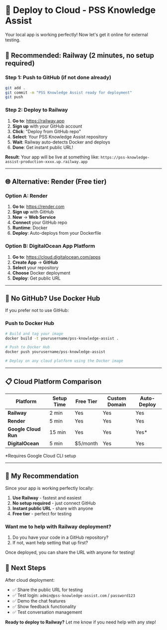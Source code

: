 # 🚀 Deploy to Cloud - PSS Knowledge Assist

Your local app is working perfectly! Now let's get it online for external testing.

## 🌟 **Recommended: Railway** (2 minutes, no setup required)

### **Step 1: Push to GitHub** (if not done already)
```bash
git add .
git commit -m "PSS Knowledge Assist ready for deployment"
git push
```

### **Step 2: Deploy to Railway**
1. **Go to**: https://railway.app
2. **Sign up** with your GitHub account
3. **Click**: "Deploy from GitHub repo"
4. **Select**: Your PSS Knowledge Assist repository
5. **Wait**: Railway auto-detects Docker and deploys
6. **Done**: Get instant public URL!

**Result**: Your app will be live at something like:
`https://pss-knowledge-assist-production-xxxx.up.railway.app`

---

## 🌐 **Alternative: Render** (Free tier)

### **Option A: Render**
1. **Go to**: https://render.com
2. **Sign up** with GitHub
3. **New** → **Web Service**
4. **Connect** your GitHub repo
5. **Runtime**: Docker
6. **Deploy**: Auto-deploys from your Dockerfile

### **Option B: DigitalOcean App Platform**
1. **Go to**: https://cloud.digitalocean.com/apps
2. **Create App** → **GitHub**
3. **Select** your repository
4. **Choose** Docker deployment
5. **Deploy**: Get public URL

---

## 🔧 **No GitHub? Use Docker Hub**

If you prefer not to use GitHub:

### **Push to Docker Hub**
```bash
# Build and tag your image
docker build -t yourusername/pss-knowledge-assist .

# Push to Docker Hub
docker push yourusername/pss-knowledge-assist

# Deploy on any cloud platform using the Docker image
```

---

## 📋 **Cloud Platform Comparison**

| Platform | Setup Time | Free Tier | Custom Domain | Auto-Deploy |
|----------|------------|-----------|---------------|-------------|
| **Railway** | 2 min | Yes | Yes | Yes |
| **Render** | 5 min | Yes | Yes | Yes |
| **Google Cloud Run** | 15 min | Yes | Yes | Yes* |
| **DigitalOcean** | 5 min | $5/month | Yes | Yes |

*Requires Google Cloud CLI setup

---

## 🎯 **My Recommendation**

Since your app is working perfectly locally:

1. **Use Railway** - fastest and easiest
2. **No setup required** - just connect GitHub
3. **Instant public URL** - share with anyone
4. **Free tier** - perfect for testing

### **Want me to help with Railway deployment?**

1. Do you have your code in a GitHub repository?
2. If not, want help setting that up first?

Once deployed, you can share the URL with anyone for testing!

## 🔗 **Next Steps**

After cloud deployment:
- ✅ Share the public URL for testing
- ✅ Test login: `admin@pss-knowledge-assist.com` / `password123`
- ✅ Demo the chat features
- ✅ Show feedback functionality
- ✅ Test conversation management

**Ready to deploy to Railway?** Let me know if you need help with any step!
